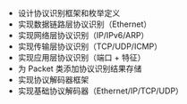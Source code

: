 - 设计协议识别框架和枚举定义
- 实现数据链路层协议识别（Ethernet）
- 实现网络层协议识别（IP/IPv6/ARP）
- 实现传输层协议识别（TCP/UDP/ICMP）
- 实现应用层协议识别（端口 + 特征）
- 为 Packet 类添加协议识别结果存储
- 实现协议解码器框架
- 实现基础协议解码器（Ethernet/IP/TCP/UDP）